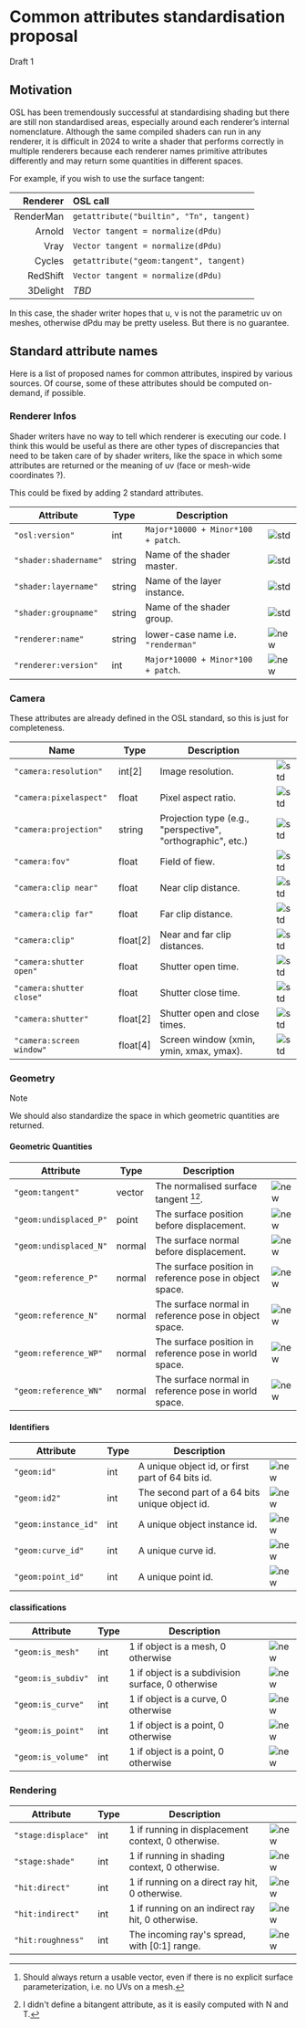 # Common attributes standardisation proposal

Draft 1

## Motivation

OSL has been tremendously successful at standardising shading but there are still non standardised areas, especially around each renderer’s internal nomenclature.
Although the same compiled shaders can run in any renderer, it is difficult in 2024 to write a shader that performs correctly in multiple renderers because each renderer names primitive attributes differently and may return some quantities in different spaces.

For example, if you wish to use the surface tangent:

| Renderer | OSL call |
| -: | :- |
| RenderMan | `getattribute("builtin", "Tn", tangent)` |
| Arnold | `Vector tangent = normalize(dPdu)` |
| Vray | `Vector tangent = normalize(dPdu)` |
| Cycles | `getattribute("geom:tangent", tangent)` |
| RedShift | `Vector tangent = normalize(dPdu)` |
| 3Delight | *TBD* |

In this case, the shader writer hopes that u, v is not the parametric uv on meshes, otherwise dPdu may be pretty useless. But there is no guarantee.

## Standard attribute names

Here is a list of proposed names for common attributes, inspired by various sources. Of course, some of these attributes should be computed on-demand, if possible.

### Renderer Infos

Shader writers have no way to tell which renderer is executing our code. I think this would be useful as there are other types of discrepancies that need to be taken care of by shader writers, like the space in which some attributes are returned or the meaning of uv (face or mesh-wide coordinates ?).

This could be fixed by adding 2 standard attributes.

| Attribute | Type | Description | |
| - | - | - | - |
| `"osl:version"` | int | `Major*10000 + Minor*100 + patch`. | ![std]( https://img.shields.io/badge/std-grey) |
| `"shader:shadername"` | string | Name of the shader master. | ![std]( https://img.shields.io/badge/std-grey) |
| `"shader:layername"` | string | Name of the layer instance. | ![std]( https://img.shields.io/badge/std-grey) |
| `"shader:groupname"` | string | Name of the shader group. | ![std]( https://img.shields.io/badge/std-grey) |
| `"renderer:name"` | string | lower-case name i.e. `"renderman"` | ![new]( https://img.shields.io/badge/new-blue) |
| `"renderer:version"` | int | `Major*10000 + Minor*100 + patch`. | ![new]( https://img.shields.io/badge/new-blue) |

### Camera

These attributes are already defined in the OSL standard, so this is just for completeness.

| Name | Type | Description | |
| - | - | - | - |
| `"camera:resolution"` | int[2] | Image resolution. | ![std]( https://img.shields.io/badge/std-grey) |
| `"camera:pixelaspect"` | float | Pixel aspect ratio. | ![std]( https://img.shields.io/badge/std-grey) |
| `"camera:projection"` | string | Projection type (e.g., "perspective", "orthographic", etc.) | ![std]( https://img.shields.io/badge/std-grey) |
| `"camera:fov"`  | float | Field of fiew. | ![std]( https://img.shields.io/badge/std-grey) |
| `"camera:clip near"`  | float | Near clip distance. | ![std]( https://img.shields.io/badge/std-grey) |
| `"camera:clip far"`  | float | Far clip distance. | ![std]( https://img.shields.io/badge/std-grey) |
| `"camera:clip"`  | float[2] | Near and far clip distances. | ![std]( https://img.shields.io/badge/std-grey) |
| `"camera:shutter open"`  | float | Shutter open time. | ![std]( https://img.shields.io/badge/std-grey) |
| `"camera:shutter close"`  | float | Shutter close time. | ![std]( https://img.shields.io/badge/std-grey) |
| `"camera:shutter"`  | float[2] | Shutter open and close times. | ![std]( https://img.shields.io/badge/std-grey) |
| `"camera:screen window"` | float[4] | Screen window (xmin, ymin, xmax, ymax). | ![std]( https://img.shields.io/badge/std-grey) |

### Geometry

> [!NOTE]
> We should also standardize the space in which geometric quantities are returned.

#### Geometric Quantities

| Attribute | Type | Description | |
| - | - | - | - |
| `"geom:tangent"` | vector | The normalised surface tangent [^1][^2]. | ![new]( https://img.shields.io/badge/new-blue) |
| `"geom:undisplaced_P"` | point | The surface position before displacement. | ![new]( https://img.shields.io/badge/new-blue) |
| `"geom:undisplaced_N"` | normal | The surface normal before displacement. | ![new]( https://img.shields.io/badge/new-blue) |
| `"geom:reference_P"` | normal | The surface position in reference pose in object space. | ![new]( https://img.shields.io/badge/new-blue) |
| `"geom:reference_N"` | normal | The surface normal in reference pose in object space. | ![new]( https://img.shields.io/badge/new-blue) |
| `"geom:reference_WP"` | normal | The surface position in reference pose in world space. | ![new]( https://img.shields.io/badge/new-blue) |
| `"geom:reference_WN"` | normal | The surface normal in reference pose in world space. | ![new]( https://img.shields.io/badge/new-blue) |

[^1]: Should always return a usable vector, even if there is no explicit surface parameterization, i.e. no UVs on a mesh.
[^2]: I didn't define a bitangent attribute, as it is easily computed with N and T.

#### Identifiers

| Attribute | Type | Description | |
| - | - | - | - |
| `"geom:id"` | int | A unique object id, or first part of 64 bits id. | ![new]( https://img.shields.io/badge/new-blue) |
| `"geom:id2"` | int | The second part of a 64 bits unique object id. | ![new]( https://img.shields.io/badge/new-blue) |
| `"geom:instance_id"` | int | A unique object instance id. | ![new]( https://img.shields.io/badge/new-blue) |
| `"geom:curve_id"` | int | A unique curve id. | ![new]( https://img.shields.io/badge/new-blue) |
| `"geom:point_id"` | int | A unique point id. | ![new]( https://img.shields.io/badge/new-blue) |

#### classifications

| Attribute | Type | Description | |
| - | - | - | - |
| `"geom:is_mesh"` | int | 1 if object is a mesh, 0 otherwise | ![new]( https://img.shields.io/badge/new-blue) |
| `"geom:is_subdiv"` | int | 1 if object is a subdivision surface, 0 otherwise | ![new]( https://img.shields.io/badge/new-blue) |
| `"geom:is_curve"` | int | 1 if object is a curve, 0 otherwise | ![new]( https://img.shields.io/badge/new-blue) |
| `"geom:is_point"` | int | 1 if object is a point, 0 otherwise | ![new]( https://img.shields.io/badge/new-blue) |
| `"geom:is_volume"` | int | 1 if object is a point, 0 otherwise | ![new]( https://img.shields.io/badge/new-blue) |

### Rendering

| Attribute | Type | Description | |
| - | - | - | - |
| `"stage:displace"` | int | 1 if running in displacement context, 0 otherwise. | ![new]( https://img.shields.io/badge/new-blue) |
| `"stage:shade"` | int | 1 if running in shading context, 0 otherwise. | ![new]( https://img.shields.io/badge/new-blue) |
| `"hit:direct"` | int | 1 if running on a direct ray hit, 0 otherwise. | ![new]( https://img.shields.io/badge/new-blue) |
| `"hit:indirect"` | int | 1 if running on an indirect ray hit, 0 otherwise. | ![new]( https://img.shields.io/badge/new-blue) |
| `"hit:roughness"` | int | The incoming ray's spread, with [0:1] range. | ![new]( https://img.shields.io/badge/new-blue) |
